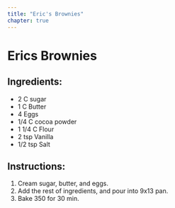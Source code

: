 ```yaml
---
title: "Eric's Brownies"
chapter: true
---
```

# Erics Brownies

## Ingredients:

- 2 C sugar
- 1 C Butter
- 4 Eggs
- 1/4 C cocoa powder
- 1 1/4 C Flour
- 2 tsp Vanilla
- 1/2 tsp Salt

## Instructions:

1. Cream sugar, butter, and eggs. 
2. Add the rest of ingredients, and pour into 9x13 pan. 
3. Bake 350 for 30 min.
